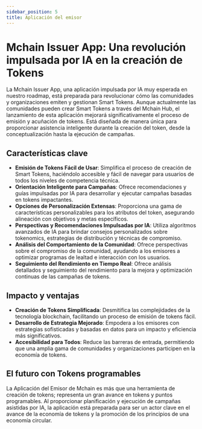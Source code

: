```yaml
---
sidebar_position: 5
title: Aplicación del emisor
---
```


# Mchain Issuer App: Una revolución impulsada por IA en la creación de Tokens

La Mchain Issuer App, una aplicación impulsada por IA muy esperada en nuestro roadmap, está preparada para revolucionar cómo las comunidades y organizaciones emiten y gestionan Smart Tokens. Aunque actualmente las comunidades pueden crear Smart Tokens a través del Mchain Hub, el lanzamiento de esta aplicación mejorará significativamente el proceso de emisión y acuñación de tokens. Está diseñada de manera única para proporcionar asistencia inteligente durante la creación del token, desde la conceptualización hasta la ejecución de campañas.

## Características clave

- **Emisión de Tokens Fácil de Usar**: Simplifica el proceso de creación de Smart Tokens, haciéndolo accesible y fácil de navegar para usuarios de todos los niveles de competencia técnica.
- **Orientación Inteligente para Campañas**: Ofrece recomendaciones y guías impulsadas por IA para desarrollar y ejecutar campañas basadas en tokens impactantes.
- **Opciones de Personalización Extensas**: Proporciona una gama de características personalizables para los atributos del token, asegurando alineación con objetivos y metas específicos.
- **Perspectivas y Recomendaciones Impulsadas por IA**: Utiliza algoritmos avanzados de IA para brindar consejos personalizados sobre tokenomics, estrategias de distribución y técnicas de compromiso.
- **Análisis del Comportamiento de la Comunidad**: Ofrece perspectivas sobre el compromiso de la comunidad, ayudando a los emisores a optimizar programas de lealtad e interacción con los usuarios.
- **Seguimiento del Rendimiento en Tiempo Real**: Ofrece análisis detallados y seguimiento del rendimiento para la mejora y optimización continuas de las campañas de tokens.

## Impacto y ventajas

- **Creación de Tokens Simplificada**: Desmitifica las complejidades de la tecnología blockchain, facilitando un proceso de emisión de tokens fácil.
- **Desarrollo de Estrategia Mejorado**: Empodera a los emisores con estrategias sofisticadas y basadas en datos para un impacto y eficiencia más significativos.
- **Accesibilidad para Todos**: Reduce las barreras de entrada, permitiendo que una amplia gama de comunidades y organizaciones participen en la economía de tokens.

## El futuro con Tokens programables

La Aplicación del Emisor de Mchain es más que una herramienta de creación de tokens; representa un gran avance en tokens y puntos programables. Al proporcionar planificación y ejecución de campañas asistidas por IA, la aplicación está preparada para ser un actor clave en el avance de la economía de tokens y la promoción de los principios de una economía circular.

